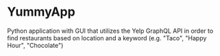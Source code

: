 # YummyApp
Python application with GUI that utilizes the Yelp GraphQL API in order to find restaurants based on location and a keyword (e.g. "Taco", "Happy Hour", "Chocolate")
